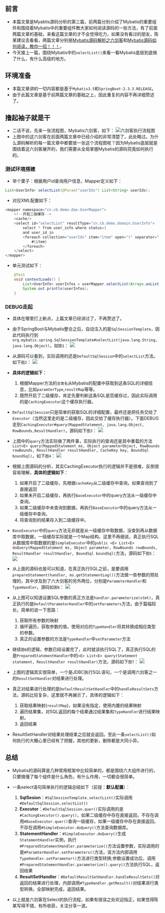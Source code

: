 
## 前言
- 本篇文章是Myabtis源码分析的第三篇，前两篇分别介绍了Mybatis的重要组件和围绕着Mybatis中的重要组件教大家如何阅读源码的一些方法，有了前面两篇文章的基础，来看这篇文章的才不会觉得吃力，如果没有看过的朋友，陈某建议去看看，两篇文章分别是[Mybatis源码解析之六剑客](https://mp.weixin.qq.com/s/lnJx0h_4Kk6fKuhptN1cdg)和[Mybatis源码如何阅读，教你一招！！！](https://mp.weixin.qq.com/s/B9e-4y_jokLHtDnS0o6-7g)。
- 今天接上一篇，围绕Mybatis中的`selectList()`来看一看Mybatis底层到底做了什么，有什么高级的地方。


## 环境准备
- 本篇文章讲的一切内容都是基于`Mybatis3.5`和`SpringBoot-2.3.3.RELEASE`。
- 由于此篇文章是基于前两篇文章的基础之上，因此重复的内容不再详细赘述了。

## 撸起袖子就是干
- 二话不说，先来一张流程图，Mybatis六剑客，如下：
  ![六剑客执行流程图](https://img.java-family.cn/Mybatis-%E5%85%AD%E5%89%91%E5%AE%A2/3.png)
- 上图中的这六剑客在前面两篇文章中已经介绍的非常清楚了，此处略过。为什么源码解析的每一篇文章中都要放一张这个流程图呢？因为Mybatis底层就是围绕着这六剑客展开的，我们需要从全局掌握Mybatis的源码究竟如何执行的。

### 测试环境搭建
- 举个栗子：根据用户id查询用户信息，Mapper定义如下：
```java
List<UserInfo> selectList(@Param("userIds") List<String> userIds);
```
- 对应XML配置如下：
```java
<mapper namespace="cn.cb.demo.dao.UserMapper">
    <!--开启二级缓存-->
    <cache/>
    <select id="selectList" resultType="cn.cb.demo.domain.UserInfo">
        select * from user_info where status=1
        and user_id in
        <foreach collection="userIds" item="item" open="(" separator="," close=")" >
            #{item}
        </foreach>
    </select>
</mapper>
```
- 单元测试如下：
```java
    @Test
    void contextLoads() {
        List<UserInfo> userInfos = userMapper.selectList(Arrays.asList("192","198"));
        System.out.println(userInfos);
    }
```

### DEBUG走起
- 具体在哪里打上断点，上篇文章已经讲过了，不再赘述了。
- 由于SpringBoot与Mybatis整合之后，自动注入的是`SqlSessionTemplate`，因此代码执行到`org.mybatis.spring.SqlSessionTemplate#selectList(java.lang.String, java.lang.Object)`，如`图1`：
  ![](https://img.java-family.cn/Mybatis%E6%BA%90%E7%A0%81-3/1.png)
- 从源码可以看到，实际调用的还是`DefaultSqlSession`中的`selectList`方法。如下`图2`：
  ![](https://img.java-family.cn/Mybatis%E6%BA%90%E7%A0%81-3/2.png)
- **具体的逻辑如下**：
  1. 根据Mapper方法的`全类名`从Mybatis的配置中获取到这条SQL的详细信息，比如`paramterType`,`resultMap`等等。
  2. 既然开启了二级缓存，肯定先要判断这条SQL是否缓存过，因此实际调用的是`CachingExecutor`这个缓存执行器。

- `DefaultSqlSession`只是简单的获取SQL的详细配置，最终还是把任务交给了`Executor`（当然这里走的是二级缓存，因此交给了缓存执行器）。下面DEBUG走到`CachingExecutor#query(MappedStatement, java.lang.Object, RowBounds,ResultHandler)`，源码如下`图3`：
  ![](https://img.java-family.cn/Mybatis%E6%BA%90%E7%A0%81-3/3.png)
- 上图中的`query`方法实际做了两件事，实际执行的查询还是其中重载的方法`List<E> query(MappedStatement ms, Object parameterObject, RowBounds rowBounds, ResultHandler resultHandler, CacheKey key, BoundSql boundSql)`，如下`图4`：
  ![](https://img.java-family.cn/Mybatis%E6%BA%90%E7%A0%81-3/4.png)
- 根据上图源码的分析，其实CachingExecutor执行的逻辑并不是很难，反倒很容易理解，**具体的逻辑如下**：
  1. 如果开启了二级缓存，先根据`cacheKey`从二级缓存中查询，如果查询到了直接返回
  2. 如果未开启二级缓存，再执行`BaseExecutor`中的query方法从一级缓存中查询。
  3. 如果二级缓存中未查询到数据，再执行`BaseExecutor`中的query方法从一级缓存中查询。
  4. 将查询到的结果存入到二级缓存中。

- `BaseExecutor`中的`query`方法无非就是从一级缓存中取数据，没查到再从数据库中取数据，一级缓存实际就是一个Map结构，这里不再细说，真正执行SQL从数据库中取数据的是`SimpleExecutor`中的`public <E> List<E> doQuery(MappedStatement ms, Object parameter, RowBounds rowBounds, ResultHandler resultHandler, BoundSql boundSql)`方法，源码如下`图5`：
  ![](https://img.java-family.cn/Mybatis%E6%BA%90%E7%A0%81-3/5.png)
- 从上面的源码也是可以知道，在真正执行SQL之前，是要调用`prepareStatement(handler, ms.getStatementLog())`方法做一些参数的预处理的，其中涉及到了六大剑客的另外两位，分别是`ParameterHandler`和`TypeHandler`，源码如`图6`：
  ![](https://img.java-family.cn/Mybatis%E6%BA%90%E7%A0%81-3/6.png)
- 从上图可以知道设置SQL参数的真正方法是`handler.parameterize(stmt)`，真正执行的是`DefaultParameterHandler`中的`setParameters`方法，由于篇幅较长，简单的说一下思路：
  1. 获取所有参数的映射
  2. 循环遍历，获取参数的值，使用对应的`TypeHandler`将其转换成相应类型的参数。
  3. 真正的设置参数的方法是`TypeHandler`中`setParameter`方法

- 继续`图6`的逻辑，参数已经设置完了，此时就该执行SQL了，真正执行SQL的是`PreparedStatementHandler`中的`<E> List<E> query(Statement statement, ResultHandler resultHandler)`方法，源码如下`图7`：
  ![](https://img.java-family.cn/Mybatis%E6%BA%90%E7%A0%81-3/7.png)
- 上图的逻辑其实很简单，一个是JDBC执行SQL语句，一个是调用六剑客之一的`ResultSetHandler`对结果进行处理。
- 真正对结果进行处理的是`DefaultResultSetHandler`中的`handleResultSets`方法，源码比较复杂，这里就不再展示了，具体的逻辑如下：
  1. 获取结果映射(`resultMap`)，如果没有指定，使用内置的结果映射
  2. 遍历结果集，对SQL返回的每个结果通过结果集和`TypeHandler`进行结果映射。
  3. 返回结果
- ResultSetHandler对结果处理结束之后就会返回。至此一条`selectList()`如何执行的大概心里已经有了把握，其他的更新，删除都是大同小异。



## 总结
- Mybatis的源码算是几种常用框架中比较简单的，都是围绕六大组件进行的，只要搞懂了每个组件是什么角色，有什么作用，一切都会很简单。
- 一条select语句简单执行的逻辑总结如下（前提：**默认配置**）：
  1. **SqlSesion**：`#SqlSessionTemplate.selectList()`实际调用`#DefaultSqlSession.selectList()`
  2. **Executor**：`#DefaultSqlSession.quer()`实际调用的是`#CachingExecutor().query()`，如果二级缓存中存在直接返回，不存在调用`#BaseExecutor.quer()`查询一级缓存，如果一级缓存中存在直接返回。不存在调用`#SimpleExecutor.doQuery()`方法查询数据库。
  3. **StatementHandler**：`#SimpleExecutor.doQuery()`生成`StatementHandler`实例，执行`#PreparedStatementHandler.parameterize()`方法设置参数，实际调用的是`#ParamterHandler.setParameters()`方法，该方法内部调用`TypeHandler.setParameter()`方法进行类型转换;参数设置成功后，调用`#PreparedStatementHandler.parameterize().query()`方法执行SQL，返回结果
  4. **ResultSetHandler**：`#DefaultResultSetHandler.handleResultSets()`对返回的结果进行处理，内部调用`#TypeHandler.getResult()`对结果进行类型转换。全部映射完成，返回结果。

- 以上就是六剑客在Select的执行流程，如果有错误之处欢迎指正，如果觉得陈某写得不错，有所收获，关注分享一波。

  

  





